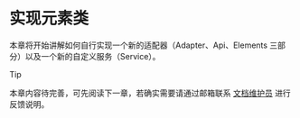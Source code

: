 # 实现元素类

本章将开始讲解如何自行实现一个新的适配器（Adapter、Api、Elements 三部分）以及一个新的自定义服务（Service）。

> [!TIP]
> 本章内容待完善，可先阅读下一章，若确实需要请通过邮箱联系 [文档维护员](mailto://biyuehuya@gmail.com) 进行反馈说明。
